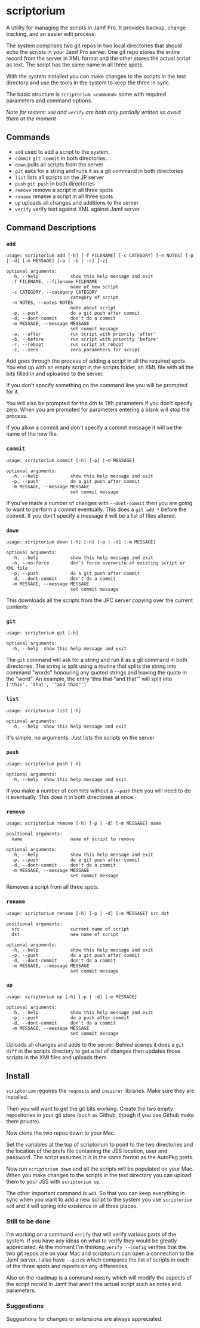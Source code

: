 # scriptorium

A utility for managing the scripts in Jamf Pro. It provides backup, change tracking, and an easier edit process. 

The system comprises two git repos in two local directories that should echo the scripts in your Jamf Pro server. One git repo stores the entire record from the server in XML format and the other stores the actual script as text. The script has the same name in all three spots.

With the system installed you can make changes to the scripts in the text directory and use the tools in the system to keep the three in sync.

The basic structure is `scriptorium <command>` some with required parameters and command options. 

_Note for testers: `add` and `verify` are both only partially written so avoid them at the moment_

## Commands

- `add`       used to add a script to the system.
- `commit`    `git commit` in both directories.
- `down`      pulls all scripts from the server
- `git`       asks for a string and runs it as a git command in both directories
- `list`      lists all scripts on the JP server
- `push`      `git push` in both directories
- `remove`    remove a script in all three spots
- `rename`    rename a script in all three spots
- `up`        uploads all changes and additions to the server
- `verify`    verify text against XML against Jamf server

## Command Descriptions

### `add`

```
usage: scriptorium add [-h] [-f FILENAME] [-c CATEGORY] [-n NOTES] [-p | -d] [-m MESSAGE] [-a | -b | -r] [-z]

optional arguments:
  -h, --help            show this help message and exit
  -f FILENAME, --filename FILENAME
                        name of new script
  -c CATEGORY, --category CATEGORY
                        category of script
  -n NOTES, --notes NOTES
                        note about script
  -p, --push            do a git push after commit
  -d, --dont-commit     don't do a commit
  -m MESSAGE, --message MESSAGE
                        set commit message
  -a, --after           run script with priority 'after'
  -b, --before          run script with priority 'before'
  -r, --reboot          run script at reboot
  -z, --zero            zero parameters for script
```

Add goes through the process of adding a script in all the required spots. You end up with an empty script in the scripts folder, an XML file with all the bits filled in and uploaded to the server.

If you don't specify something on the command line you will be prompted for it.

You will also be prompted for the 4th to 11th parameters if you don't specify zero. When you are prompted for parameters entering a blank will stop the process.

If you allow a commit and don't specify a commit message it will be the name of the new file.

### `commit`

```
usage: scriptorium commit [-h] [-p] [-m MESSAGE]

optional arguments:
  -h, --help            show this help message and exit
  -p, --push            do a git push after commit
  -m MESSAGE, --message MESSAGE
                        set commit message
```

If you've made a number of changes with `--dont-commit` then you are going to want to perform a commit eventually. This does a `git add *` before the commit. If you don't specify a message it will be a list of files altered.

### `down`

```
usage: scriptorium down [-h] [-n] [-p | -d] [-m MESSAGE]

optional arguments:
  -h, --help            show this help message and exit
  -n, --no-force        don't force overwrite of existing script or XML file
  -p, --push            do a git push after commit
  -d, --dont-commit     don't do a commit
  -m MESSAGE, --message MESSAGE
                        set commit message
```

This downloads all the scripts from the JPC server copying over the current contents 

### `git`

```
usage: scriptorium git [-h]

optional arguments:
  -h, --help  show this help message and exit
```

The `git` command will ask for a string and run it as a git command in both directories. The string is split using a routine that  splits the string into command "words" honouring any quoted strings and leaving the quote in the "word". An example, the entry 'this that "and that"' will split into `['this', 'that', '"and that"']`

### `list`

```
usage: scriptorium list [-h]

optional arguments:
  -h, --help  show this help message and exit
```

It's simple, no arguments. Just lists the scripts on the server

### `push`

```
usage: scriptorium push [-h]

optional arguments:
  -h, --help  show this help message and exit
```

If you make a number of commits without a `--push` then you will need to do it eventually. This does it in both directories at once.

### `remove`

```
usage: scriptorium remove [-h] [-p | -d] [-m MESSAGE] name

positional arguments:
  name                  name of script to remove

optional arguments:
  -h, --help            show this help message and exit
  -p, --push            do a git push after commit
  -d, --dont-commit     don't do a commit
  -m MESSAGE, --message MESSAGE
                        set commit message
```

Removes a script from all three spots.

### `rename`

```
usage: scriptorium rename [-h] [-p | -d] [-m MESSAGE] src dst

positional arguments:
  src                   current name of script
  dst                   new name of script

optional arguments:
  -h, --help            show this help message and exit
  -p, --push            do a git push after commit
  -d, --dont-commit     don't do a commit
  -m MESSAGE, --message MESSAGE
                        set commit message
```

### `up`

```
usage: scriptorium up [-h] [-p | -d] [-m MESSAGE]

optional arguments:
  -h, --help            show this help message and exit
  -p, --push            do a push after commit
  -d, --dont-commit     don't do a commit
  -m MESSAGE, --message MESSAGE
                        set commit message
```

Uploads all changes and adds to the server. Behind scenes it does a `git diff` in the scripts directory to get a list of changes then updates those scripts in the XMl files and uploads them.

## Install

`scriptorium` requires the `requests` and `inquirer` libraries. Make sure they are installed.

Then you will want to get the git bits working. Create the two empty repositories in your git store (such as Github, though if you use Github make them private).

Now clone the two repos down to your Mac.

Set the variables at the top of scriptorium to point to the two directories and the location of the prefs file containing the JSS location, user and password. The script assumes it is in the same format as the AutoPkg prefs.

Now run `scriptorium down` and all the scripts will be populated on your Mac. When you make changes to the scripts in the text directory you can upload them to your JSS with `scriptorium up`.

The other important command is `add`. So that you can keep everything in sync when you want to add a new script to the system you use `scriptorium add` and it will spring into existence in all three places.

### Still to be done

I'm working on a command `verify` that will verify various parts of the system. If you have any ideas on what to verify they would be greatly appreciated. At the moment I'm thinking `verify --config` verifies that the two git repos are on your Mac and scriptorium can open a connection to the Jamf server. I also have `--quick` which compares the list of scripts in each of the three spots and reports on any differences.

Also on the roadmap is a command `modify` which will modify the aspects of the script record in Jamf that aren't the actual script such as notes and parameters.

### Suggestions 

Suggestions for changes or extensions are always appreciated.
